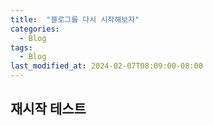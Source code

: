 ```yaml
---
title:  "블로그를 다시 시작해보자"
categories:
  - Blog
tags:
  - Blog
last_modified_at: 2024-02-07T08:09:00-08:00
---
```


## 재시작 테스트

